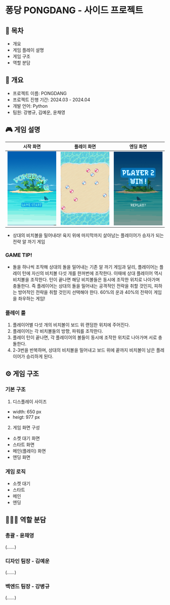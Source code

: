 # 퐁당 PONGDANG - 사이드 프로젝트

## 🚩 목차
- 개요
- 게임 플레이 설명
- 게임 구조
- 역할 분담

## 📑 개요
- 프로젝트 이름: PONGDANG
- 프로젝트 진행 기간: 2024.03 - 2024.04
- 개발 언어: Python
- 팀원: 강병규, 김예운, 윤채영

## 🎮 게임 설명
| 시작 화면 | 플레이 화면 | 엔딩 화면 |
|---------|---------|---------|
| ![스타트](readme_img/start.png) | ![플레이](readme_img/main.png) | ![엔딩](readme_img/ending.png) |
- 상대의 비치볼을 밀어내라! 육지 위에 마지막까지 살아남는 플레이어가 승자가 되는 전략 알 까기 게임
### GAME TIP!
- 돌을 하나씩 조작해 상대의 돌을 밀어내는 기존 알 까기 게임과 달리, 플레이어는 플레이 턴에 자신의 비치볼 다섯 개를 한꺼번에 조작한다. 이때에 상대 플레이어 역시 비치볼을 조작한다. 턴이 끝나면 해당 비치볼들은 동시에 조작한 위치로 나아가며 충돌한다. 즉 플레이어는 상대의 돌을 밀어내는 공격적인 전략을 취할 것인지, 피하는 방어적인 전략을 취할 것인지 선택해야 한다. 60%의 운과 40%의 전략이 게임을 좌우하는 게임!
### 플레이 룰
1. 플레이어별 다섯 개의 비치볼이 보드 위 랜덤한 위치에 주어진다.
2. 플레이어는 각 비치볼들의 방향, 파워를 조작한다.
3. 플레이 턴이 끝나면, 각 플레이어의 볼들이 동시에 조작한 위치로 나아가며 서로 충돌한다.
4. 2-3번을 반복하며, 상대의 비치볼을 밀어내고 보드 위에 끝까지 비치볼이 남은 플레이어가 승리하게 된다.


## ⚙ 게임 구조
### 기본 구조
1. 디스플레이 사이즈
- width: 650 px
- heigt: 977 px
2. 게임 화면 구성
- 소켓 대기 화면
- 스타트 화면
- 메인(플레이) 화면
- 엔딩 화면
### 게임 로직
- 소켓 대기
- 스타트
- 메인
- 엔딩

## 👨‍👧‍👧 역할 분담
### 총괄 - 윤채영
(......)
### 디자인 팀장 - 김예운
(......)
### 백엔드 팀장 - 강병규
(......)
